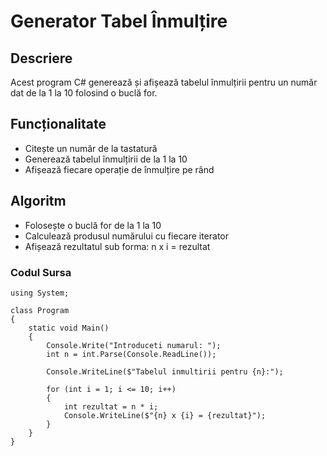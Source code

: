 # Generator Tabel Înmulțire

## Descriere
Acest program C# generează și afișează tabelul înmulțirii pentru un număr dat de la 1 la 10 folosind o buclă for.

## Funcționalitate
- Citește un număr de la tastatură
- Generează tabelul înmulțirii de la 1 la 10
- Afișează fiecare operație de înmulțire pe rând

## Algoritm
- Folosește o buclă for de la 1 la 10
- Calculează produsul numărului cu fiecare iterator
- Afișează rezultatul sub forma: n x i = rezultat

### Codul Sursa

```
using System;

class Program
{
    static void Main()
    {
        Console.Write("Introduceti numarul: ");
        int n = int.Parse(Console.ReadLine());
        
        Console.WriteLine($"Tabelul inmultirii pentru {n}:");
        
        for (int i = 1; i <= 10; i++)
        {
            int rezultat = n * i;
            Console.WriteLine($"{n} x {i} = {rezultat}");
        }
    }
}
```
